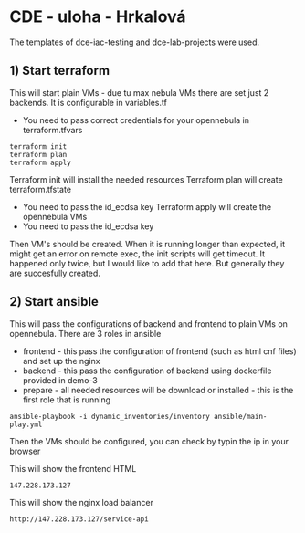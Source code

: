 # CDE - uloha - Hrkalová

The templates of dce-iac-testing and dce-lab-projects were used.

## 1) Start terraform 
This will start plain VMs - due tu max nebula VMs there are set just  2 backends. It is configurable in variables.tf

 - You need to pass correct credentials for your opennebula in terraform.tfvars

```
terraform init
terraform plan
terraform apply
```
Terraform init will install the needed resources
Terraform plan will create terraform.tfstate
 - You need to pass the id_ecdsa key 
Terraform apply will create the opennebula VMs
 - You need to pass the id_ecdsa key

Then VM's should be created. When it is running longer than expected, it might get an error on remote exec, the init scripts will get timeout. It happened only twice, but I would like to add that here. But generally they are succesfully created.

## 2) Start ansible
This will pass the configurations of backend and frontend to plain VMs on opennebula. 
There are 3 roles in ansible
  - frontend - this pass the configuration of frontend (such as html cnf files) and set up the nginx
  - backend - this pass the configuration of backend using dockerfile provided in demo-3
  - prepare - all needed resources will be download or installed - this is the first role that is running

```
ansible-playbook -i dynamic_inventories/inventory ansible/main-play.yml 
```

Then the VMs should be configured, you can check by typin the ip in your browser

This will show the frontend HTML
```
147.228.173.127
```
This will show the nginx load balancer
```
http://147.228.173.127/service-api
```
